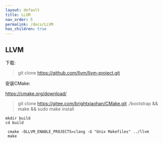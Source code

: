```yaml
---
layout: default
title: LLVM
nav_order: 5
permalink: /docs/LLVM
has_children: true
---
```


## LLVM

下载:
> git clone https://github.com/llvm/llvm-project.git

安装CMake:

https://cmake.org/download/

> git clone https://gitee.com/brightxiaohan/CMake.git
> ./bootstrap && make && sudo make install

~~~
mkdir build
cd build

 cmake -DLLVM_ENABLE_PROJECTS=clang -G "Unix Makefiles" ../llvm
 make

 
~~~